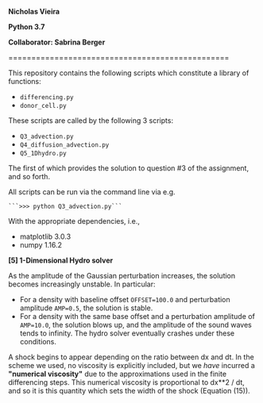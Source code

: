 

**Nicholas Vieira**

**Python 3.7**

**Collaborator: Sabrina Berger**

================================================

This repository contains the following scripts which constitute a library of
functions:
- ```differencing.py```
- ```donor_cell.py```

These scripts are called by the following 3 scripts:
- ```Q3_advection.py```
- ```Q4_diffusion_advection.py```
- ```Q5_1Dhydro.py```

The first of which provides the solution to question #3 of the assignment, and so 
forth. 

All scripts can be run via the command line via e.g. 

	```>>> python Q3_advection.py```

With the appropriate dependencies, i.e., 
- matplotlib                3.0.3
- numpy                     1.16.2


**[5] 1-Dimensional Hydro solver**

As the amplitude of the Gaussian perturbation increases, the solution becomes 
increasingly unstable. In particular:
- For a density with baseline offset ```OFFSET=100.0``` and perturbation 
  amplitude ```AMP=0.5```, the solution is stable.
- For a density with the same base offset and a perturbation amplitude of 
  ```AMP=10.0```, the solution blows up, and the amplitude of the sound waves 
  tends to infinity. The hydro solver eventually crashes under these conditions.

A shock begins to appear depending on the ratio between dx and dt. In the scheme 
we used, no viscosity is explicitly included, but we *have* incurred a 
**"numerical viscosity"** due to the approximations used in the finite differencing
steps. This numerical viscosity is proportional to dx**2 / dt, and so it is this 
quantity which sets the width of the shock (Equation (15)). 

